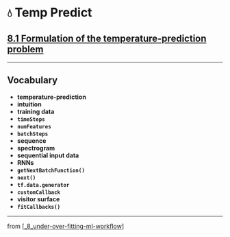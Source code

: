 # 💧 Temp Predict

## [**8.1** Formulation of the temperature-prediction problem](https://livebook.manning.com/book/deep-learning-with-javascript/chapter-8/6)

---

## **Vocabulary**

- **temperature-prediction**
- **intuition**
- **training data**
- **`timeSteps`**
- **`numFeatures`**
- **`batchSteps`**
- **sequence**
- **spectrogram**
- **sequential input data**
- **RNNs**
- **`getNextBatchFunction()`**
- **`next()`**
- **`tf.data.generator`**
- **`customCallback`**
- **visitor surface**
- **`fitCallbacks()`**

---

from [[_8_under-over-fitting-ml-workflow]]

[//begin]: # "Autogenerated link references for markdown compatibility"
[_8_under-over-fitting-ml-workflow]: ../_8_under-over-fitting-ml-workflow.md "💧 Under Over Fitting ML Workflow"
[//end]: # "Autogenerated link references"
